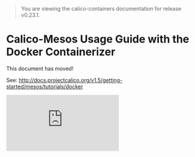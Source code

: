 > You are viewing the calico-containers documentation for release v0.23.1.

# Calico-Mesos Usage Guide with the Docker Containerizer

This document has moved!

See: http://docs.projectcalico.org/v1.5/getting-started/mesos/tutorials/docker

[![Analytics](https://calico-ga-beacon.appspot.com/UA-52125893-3/calico-containers/docs/mesos/UsageGuideDockerContainerizer.md?pixel)](https://github.com/igrigorik/ga-beacon)

